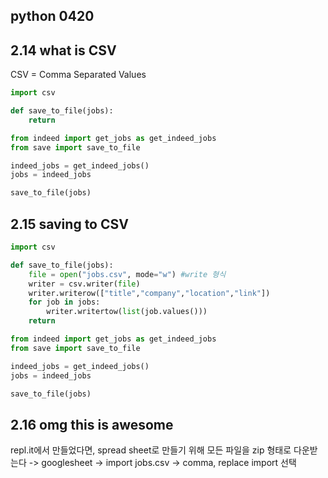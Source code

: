 ## python 0420

## 2.14 what is CSV
CSV = Comma Separated Values

``` python save.py
import csv

def save_to_file(jobs):
    return  
```

``` python main.py
from indeed import get_jobs as get_indeed_jobs
from save import save_to_file

indeed_jobs = get_indeed_jobs()
jobs = indeed_jobs

save_to_file(jobs)
```

## 2.15 saving to CSV

``` python save.py
import csv

def save_to_file(jobs):
    file = open("jobs.csv", mode="w") #write 형식
    writer = csv.writer(file)
    writer.writerow(["title","company","location","link"])
    for job in jobs:
        writer.writertow(list(job.values()))
    return  
```

``` python main.py
from indeed import get_jobs as get_indeed_jobs
from save import save_to_file

indeed_jobs = get_indeed_jobs()
jobs = indeed_jobs

save_to_file(jobs)
```

## 2.16 omg this is awesome

repl.it에서 만들었다면, spread sheet로 만들기 위해 모든 파일을 zip 형태로 다운받는다 -> googlesheet -> import jobs.csv -> comma, replace import 선택
